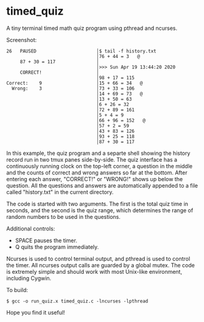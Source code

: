 # timed_quiz
A tiny terminal timed math quiz program using pthread and ncurses.

Screenshot:
```
26   PAUSED                      │$ tail -f history.txt
                                 │76 + 44 = 3   @
     87 + 30 = 117               │
                                 │>>> Sun Apr 19 13:44:20 2020
     CORRECT!                    │
                                 │98 + 17 = 115
Correct:    9                    │15 + 66 = 34   @
  Wrong:    3                    │73 + 33 = 106
                                 │14 + 69 = 73   @
                                 │13 + 50 = 63
                                 │6 + 26 = 32
                                 │72 + 89 = 161
                                 │5 + 4 = 9
                                 │66 + 96 = 152   @
                                 │57 + 2 = 59
                                 │43 + 83 = 126
                                 │93 + 25 = 118
                                 │87 + 30 = 117
```

In this example, the quiz program and a separte shell showing the history record run in two tmux panes side-by-side. The quiz interface has a continuously running clock on the top-left corner, a question in the middle and the counts of correct and wrong answers so far at the bottom. After entering each answer, "CORRECT!" or "WRONG!" shows up below the question. All the questions and answers are automatically appended to a file called "history.txt" in the current directory.

The code is started with two arguments. The first is the total quiz time in seconds, and the second is the quiz range, which determines the range of random numbers to be used in the questions.

Additional controls:
* SPACE pauses the timer.
* Q quits the program immediately.

Ncurses is used to control terminal output, and pthread is used to control the timer. All ncurses output calls are guarded by a global mutex. The code is extremely simple and should work with most Unix-like environment, including Cygwin.

To build:
```
$ gcc -o run_quiz.x timed_quiz.c -lncurses -lpthread
```

Hope you find it useful!
